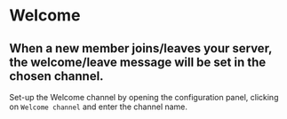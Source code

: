 # Welcome
## When a new member joins/leaves your server, the welcome/leave message will be set in the chosen channel.

Set-up the Welcome channel by opening the configuration panel, clicking on `Welcome channel` and enter the channel name.
